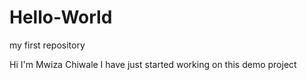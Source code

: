 # Hello-World
my first repository

Hi I'm Mwiza Chiwale
I have just started working on this demo project
